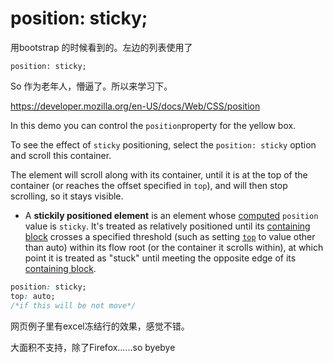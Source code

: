 # position: sticky;

用bootstrap 的时候看到的。左边的列表使用了

`position: sticky;`

So 作为老年人，懵逼了。所以来学习下。

https://developer.mozilla.org/en-US/docs/Web/CSS/position

In this demo you can control the `position`property for the yellow box.

To see the effect of `sticky` positioning, select the `position: sticky` option and scroll this container.

The element will scroll along with its container, until it is at the top of the container (or reaches the offset specified in `top`), and will then stop scrolling, so it stays visible.

- A **stickily positioned element** is an element whose [computed](https://developer.mozilla.org/en-US/docs/CSS/computed_value) `position` value is `sticky`. It's treated as relatively positioned until its [containing block](https://developer.mozilla.org/en-US/docs/Web/CSS/All_About_The_Containing_Block) crosses a specified threshold (such as setting [`top`](https://developer.mozilla.org/en-US/docs/Web/CSS/top) to value other than auto) within its flow root (or the container it scrolls within), at which point it is treated as "stuck" until meeting the opposite edge of its [containing block](https://developer.mozilla.org/en-US/docs/Web/CSS/All_About_The_Containing_Block).

```css
position: sticky;
top: auto;
/*if this will be not move*/
```

网页例子里有excel冻结行的效果，感觉不错。

大面积不支持，除了Firefox……so byebye